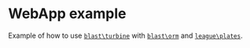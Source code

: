 # WebApp example

Example of how to use [`blast\turbine`](https://github.com/phpthinktank/blast-turbine) with 
[`blast\orm`](https://github.com/phpthinktank/blast-orm) and [`league\plates`](https://github.com/thephpleague/plates).
